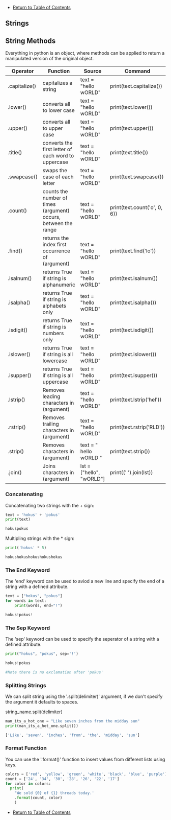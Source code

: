 - [Return to Table of Contents](/../../)

## Strings

## String Methods

Everything in python is an object, where methods can be applied to return a manipulated version of the original object.

| Operator | Function | Source | Command | Output |
| -------- | ---- | ------- | -------- | ------- |
| .capitalize() | capitalizes a string |  text = "hello wORLD" | print(text.capitalize()) | Hello world |
| .lower() | converts all to lower case | text = "hello wORLD" | print(text.lower()) | hello world |
| .upper() | converts all to upper case | text = "hello wORLD" | print(text.upper()) | HELLO WORLD |
| .title() | converts the first letter of each word to uppercase |  text = "hello wORLD" | print(text.title()) | Hello World |
| .swapcase() | swaps the case of each letter | text = "hello wORLD" | print(text.swapcase()) | HELLO World |
| .count() | counts the number of times (argument) occurs, between the range | text = "hello wORLD" | print(text.count('o', 0, 6)) | 1 |
| .find() | returns the index first occurrence of (argument) | text = "hello wORLD" | print(text.find('lo')) | 3 |
| .isalnum() | returns True if string is alphanumeric | text = "hello wORLD" | print(text.isalnum()) | False |
| .isalpha() | returns True if string is alphabets only | text = "hello wORLD" | print(text.isalpha()) | True |
| .isdigit() | returns True if string is numbers only | text = "hello wORLD" | print(text.isdigit()) | False |
| .islower() | returns True if string is all lowercase | text = "hello wORLD" | print(text.islower()) | False |
| .isupper() | returns True if string is all uppercase | text = "hello wORLD" | print(text.isupper()) | False |
| .lstrip() | Removes leading characters in (argument) | text = "hello wORLD" | print(text.lstrip('hel')) | lo wORLD |
| .rstrip() | Removes trailing characters in (argument) | text = "hello wORLD" | print(text.rstrip('RLD')) | hello wO |
| .strip() | Removes characters in (argument) | text = " hello wORLD " | print(text.strip()) | hello wORLD |
| .join() | Joins characters in  (argument) | lst = ["hello", "wORLD"] | print((' ').join(lst)) | hello wORLD |





### Concatenating

Concatenating two strings with the + sign:

```python
text = 'hokus' + 'pokus'
print(text)

hokuspokus
```

Multipling strings with the * sign:

```python
print('hokus' * 5)

hokushokushokushokushokus
```

### The End Keyword

The 'end' keyword can be used to aviod a new line and specify the end of a string with a defined attribute.

```python
text = ["hokus", "pokus"]
for words in text:
    print(words, end="!")

hokus!pokus!
```

### The Sep Keyword

The 'sep' keyword can be used to specify the seperator of a string with a defined attribute.

```python
print("hokus", "pokus", sep='!')

hokus!pokus

#Note there is no exclamation after 'pokus'
```

### Splitting Strings

We can split string using the '.split(delimiter)' argument, if we don't specify the argument it
defaults to spaces.

string_name.split(delimiter)

```python
man_its_a_hot_one = "Like seven inches from the midday sun"
print(man_its_a_hot_one.split())

['Like', 'seven', 'inches', 'from', 'the', 'midday', 'sun']
```



### Format Function

You can use the '.format()' function to insert values from different lists using keys.

```python
colors = ['red', 'yellow', 'green', 'white', 'black', 'blue', 'purple']
count = ['24', '34', '30', '28', '26', '22', '17']
for color in colors:
  print(
    'We sold {0} of {1} threads today.'
    .format(count, color)
    )
```





- [Return to Table of Contents](/../../)
